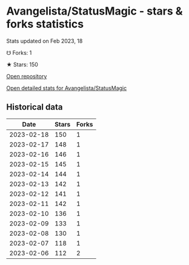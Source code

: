 # Avangelista/StatusMagic - stars & forks statistics

Stats updated on Feb 2023, 18

☋ Forks: 1

★ Stars: 150

[Open repository](https://github.com/Avangelista/StatusMagic)

[Open detailed stats for Avangelista/StatusMagic](https://reviewgithub.com/rep/Avangelista/StatusMagic)

## Historical data
| Date | Stars | Forks |
|------|-------|-------|
| 2023-02-18 | 150 | 1 | 
| 2023-02-17 | 148 | 1 | 
| 2023-02-16 | 146 | 1 | 
| 2023-02-15 | 145 | 1 | 
| 2023-02-14 | 144 | 1 | 
| 2023-02-13 | 142 | 1 | 
| 2023-02-12 | 141 | 1 | 
| 2023-02-11 | 142 | 1 | 
| 2023-02-10 | 136 | 1 | 
| 2023-02-09 | 133 | 1 | 
| 2023-02-08 | 130 | 1 | 
| 2023-02-07 | 118 | 1 | 
| 2023-02-06 | 112 | 2 | 

